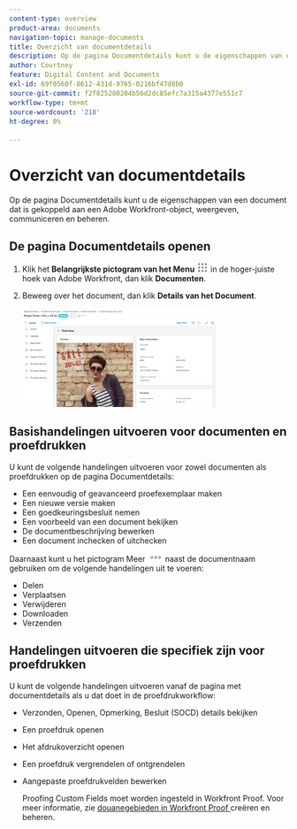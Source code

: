 ```yaml
---
content-type: overview
product-area: documents
navigation-topic: manage-documents
title: Overzicht van documentdetails
description: Op de pagina Documentdetails kunt u de eigenschappen van een document dat is gekoppeld aan een Adobe Workfront-object, weergeven, communiceren en beheren.
author: Courtney
feature: Digital Content and Documents
exl-id: 69f0560f-8612-431d-9765-0216bf47d8b0
source-git-commit: f2f825280204b56d2dc85efc7a315a4377e551c7
workflow-type: tm+mt
source-wordcount: '218'
ht-degree: 0%

---
```


# Overzicht van documentdetails

Op de pagina Documentdetails kunt u de eigenschappen van een document dat is gekoppeld aan een Adobe Workfront-object, weergeven, communiceren en beheren.

## De pagina Documentdetails openen

1. Klik het **Belangrijkste pictogram van het Menu** ![](assets/main-menu-icon.png) in de hoger-juiste hoek van Adobe Workfront, dan klik **Documenten**.

1. Beweeg over het document, dan klik **Details van het Document**.

   ![](assets/document-details-350x179.png)

## Basishandelingen uitvoeren voor documenten en proefdrukken

U kunt de volgende handelingen uitvoeren voor zowel documenten als proefdrukken op de pagina Documentdetails:

* Een eenvoudig of geavanceerd proefexemplaar maken
* Een nieuwe versie maken
* Een goedkeuringsbesluit nemen
* Een voorbeeld van een document bekijken
* De documentbeschrijving bewerken
* Een document inchecken of uitchecken

Daarnaast kunt u het pictogram Meer ![](assets/more-icon.png) naast de documentnaam gebruiken om de volgende handelingen uit te voeren:

* Delen
* Verplaatsen
* Verwijderen
* Downloaden
* Verzenden

## Handelingen uitvoeren die specifiek zijn voor proefdrukken

U kunt de volgende handelingen uitvoeren vanaf de pagina met documentdetails als u dat doet in de proefdrukworkflow:

* Verzonden, Openen, Opmerking, Besluit (SOCD) details bekijken
* Een proefdruk openen
* Het afdrukoverzicht openen
* Een proefdruk vergrendelen of ontgrendelen
* Aangepaste proefdrukvelden bewerken

  Proofing Custom Fields moet worden ingesteld in Workfront Proof. Voor meer informatie, zie [ douanegebieden in Workfront Proof ](../../workfront-proof/wp-acct-admin/account-settings/create-and-manage-custom-fields.md) creëren en beheren.

